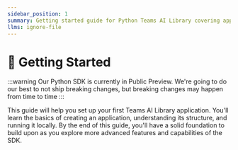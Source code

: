 ```yaml
---
sidebar_position: 1
summary: Getting started guide for Python Teams AI Library covering application setup, structure, and local development.
llms: ignore-file
---
```


# 🚀 Getting Started

:::warning
Our Python SDK is currently in Public Preview. We're going to do our best to not ship breaking changes, but breaking changes may happen from time to time 
:::

This guide will help you set up your first Teams AI Library application. You'll learn the basics of creating an application, understanding its structure, and running it locally. By the end of this guide, you'll have a solid foundation to build upon as you explore more advanced features and capabilities of the SDK.
